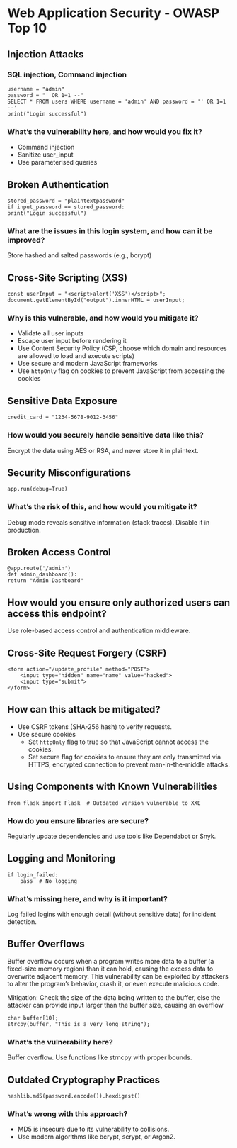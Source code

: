 # Web Application Security - OWASP Top 10

## Injection Attacks

### SQL injection, Command injection

```
username = "admin"
password = "' OR 1=1 --"
SELECT * FROM users WHERE username = 'admin' AND password = '' OR 1=1 --'
print("Login successful")
```

### What’s the vulnerability here, and how would you fix it?

- Command injection
- Sanitize user_input
- Use parameterised queries

## Broken Authentication

```
stored_password = "plaintextpassword"
if input_password == stored_password:
print("Login successful")
```

### What are the issues in this login system, and how can it be improved?

Store hashed and salted passwords (e.g., bcrypt)

## Cross-Site Scripting (XSS)

```
const userInput = "<script>alert('XSS')</script>";
document.getElementById("output").innerHTML = userInput;
```

### Why is this vulnerable, and how would you mitigate it?

- Validate all user inputs
- Escape user input before rendering it
- Use Content Security Policy (CSP, choose which domain and resources are allowed to load and execute scripts)
- Use secure and modern JavaScript frameworks
- Use `httpOnly` flag on cookies to prevent JavaScript from accessing the cookies

## Sensitive Data Exposure

`credit_card = "1234-5678-9012-3456"`

### How would you securely handle sensitive data like this?

Encrypt the data using AES or RSA, and never store it in plaintext.

## Security Misconfigurations

`app.run(debug=True)`

### What’s the risk of this, and how would you mitigate it?

Debug mode reveals sensitive information (stack traces). Disable it in production.

## Broken Access Control

```
@app.route('/admin')
def admin_dashboard():
return "Admin Dashboard"
```

## How would you ensure only authorized users can access this endpoint?

Use role-based access control and authentication middleware.

## Cross-Site Request Forgery (CSRF)

```
<form action="/update_profile" method="POST">
    <input type="hidden" name="name" value="hacked">
    <input type="submit">
</form>
```

## How can this attack be mitigated?

- Use CSRF tokens (SHA-256 hash) to verify requests.
- Use secure cookies
  - Set `httpOnly` flag to true so that JavaScript cannot access the cookies.
  - Set secure flag for cookies to ensure they are only transmitted via HTTPS, encrypted connection to prevent man-in-the-middle attacks.

## Using Components with Known Vulnerabilities

`from flask import Flask  # Outdated version vulnerable to XXE`

### How do you ensure libraries are secure?

Regularly update dependencies and use tools like Dependabot or Snyk.

## Logging and Monitoring

```
if login_failed:
    pass  # No logging
```

### What’s missing here, and why is it important?

Log failed logins with enough detail (without sensitive data) for incident detection.

## Buffer Overflows

Buffer overflow occurs when a program writes more data to a buffer (a fixed-size memory region) than it can hold, causing the excess data to overwrite adjacent memory. This vulnerability can be exploited by attackers to alter the program’s behavior, crash it, or even execute malicious code.

Mitigation:
Check the size of the data being written to the buffer, else the attacker can provide input larger than the buffer size, causing an overflow

```
char buffer[10];
strcpy(buffer, "This is a very long string");
```

### What’s the vulnerability here?

Buffer overflow. Use functions like strncpy with proper bounds.

## Outdated Cryptography Practices

`hashlib.md5(password.encode()).hexdigest()`

### What’s wrong with this approach?

- MD5 is insecure due to its vulnerability to collisions.
- Use modern algorithms like bcrypt, scrypt, or Argon2.
